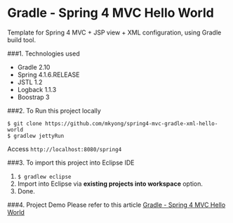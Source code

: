 Gradle - Spring 4 MVC Hello World
===============================
Template for Spring 4 MVC + JSP view + XML configuration, using Gradle build tool.

###1. Technologies used
* Gradle 2.10
* Spring 4.1.6.RELEASE
* JSTL 1.2
* Logback 1.1.3
* Boostrap 3

###2. To Run this project locally
```shell
$ git clone https://github.com/mkyong/spring4-mvc-gradle-xml-hello-world
$ gradlew jettyRun
```
Access ```http://localhost:8080/spring4```

###3. To import this project into Eclipse IDE
1. ```$ gradlew eclipse```
2. Import into Eclipse via **existing projects into workspace** option.
3. Done.

###4. Project Demo
Please refer to this article [Gradle - Spring 4 MVC Hello World ](http://www.mkyong.com/spring-mvc/gradle-spring-mvc-web-project-example/)
